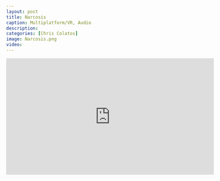 ```yaml
---
layout: post
title: Narcosis
caption: Multiplatform/VR, Audio
description: 
categories: [Chris Colatos]
image: Narcosis.png
video:
---
```

<iframe width="560" height="315" src="https://www.youtube.com/embed/3y2GHOoQZK4?si=qXgCWyMFwaYyRtQu" title="YouTube video player" frameborder="0" allow="accelerometer; autoplay; clipboard-write; encrypted-media; gyroscope; picture-in-picture; web-share" referrerpolicy="strict-origin-when-cross-origin" allowfullscreen></iframe>
